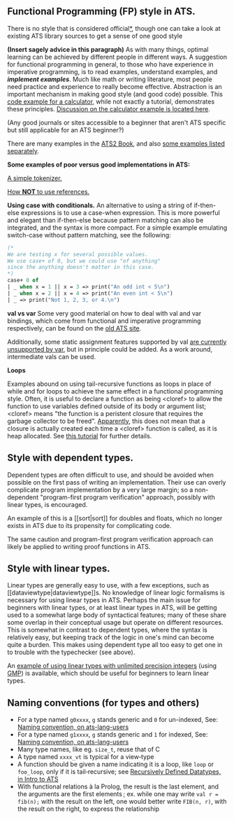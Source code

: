 Functional Programming (FP) style in ATS.
-----------------------------------------------------------

There is no style that is considered official[*](https://github.com/githwxi/ATS-Postiats/issues/110#issuecomment-67625812), though one can take a look at existing ATS library sources to get a sense of one good style

**(Insert sagely advice in this paragraph)** As with many things, optimal learning can be achieved by different people in different ways. A suggestion for functional programming in general, to those who have experience in imperative programming, is to read examples, understand examples, and ***implement examples***. Much like math or writing literature, most people need practice and experience to really become effective. Abstraction is an important mechanism in making good style (and good code) possible. This [code example for a calculator](http://www.cs.bu.edu/~hwxi/academic/courses/CS320/Spring13/code/calculator/), while not exactly a tutorial, demonstrates these principles. [Discussion on the calculator example is located here](https://groups.google.com/forum/?fromgroups=#!topic/ats-lang-users/ad5S6SY0I0E).


(Any good journals or sites accessible to a beginner that aren't ATS specific but still applicable for an ATS beginner?)

There are many examples in the [ATS2 Book](http://www.ats-lang.org/DOCUMENT/INT2PROGINATS/HTML/book1.html), and also [some examples listed separately](http://www.ats-lang.org/htdocs-old/EXAMPLE/example.html).


**Some examples of poor versus good implementations in ATS:**

[A simple tokenizer.](https://groups.google.com/forum/?fromgroups#!topic/ats-lang-users/SeVHXg8jcxA)

[How **NOT** to use references.](http://www.ats-lang.org/DOCUMENT/INTPROGINATS/HTML/x1357.html)

**Using case with conditionals.**
An alternative to using a string of if-then-else expressions is to use a case-when expression. This is more powerful and elegant than if-then-else because pattern matching can also be integrated, and the syntax is more compact. For a simple example emulating switch-case without pattern matching, see the following:

```ocaml
(*
We are testing x for several possible values.
We use case+ of 0, but we could use "of anything"
since the anything doesn't matter in this case.
*)
case+ 0 of
| _ when x = 1 || x = 3 => print("An odd int < 5\n")
| _ when x = 2 || x = 4 => print("An even int < 5\n")
| _ => print("Not 1, 2, 3, or 4.\n")
```

**val vs var**
Some very good material on how to deal with val and var bindings, which come from functional and imperative programming respectively, can be found on the [old ATS site](http://www.ats-lang.org/htdocs-old/TUTORIAL/contents/val-and-var.html).

Additionally, some static assignment features supported by val [are currently unsupported by var](https://groups.google.com/d/msg/ats-lang-users/V7Mr-NZcB5E/mbaTioLJPv0J), but in principle could be added. As a work around, intermediate vals can be used.


**Loops**

Examples abound on using tail-recursive functions as loops in place of while and for loops to achieve the same effect in a functional programming style. Often, it is useful to declare a function as being &lt;cloref&gt; to allow the function to use variables defined outside of its body or argument list; &lt;cloref&gt;  means "the function is a peristent closure that requires the garbage collector to be freed". [Apparently](https://groups.google.com/d/msg/ats-lang-users/2LtZdgNO9W8/H_PjUDG1uUUJ), this does not mean that a closure is actually created each time a &lt;cloref&gt; function is called, as it is heap allocated. See [this tutorial](http://bluishcoder.co.nz/2010/06/20/closures-in-ats.html) for further details.


Style with dependent types.
---------------------------
Dependent types are often difficult to use, and should be avoided when possible on the first pass of writing an implementation. Their use can overly complicate program implementation by a very large margin; so a non-dependent "program-first program verification" approach, possibly with linear types, is encouraged. 

An example of this is a [[sort|sort]] for doubles and floats, which no longer exists in ATS due to its propensity for complicating code.

The same caution and program-first program verification approach can likely be applied to writing proof functions in ATS. 


Style with linear types.
---------------------------
Linear types are generally easy to use, with a few exceptions, such as [[dataviewtype|dataviewtype]]s. No knowledge of linear logic formalisms is necessary for using linear types in ATS. Perhaps the main issue for beginners with linear types, or at least linear types in ATS, will be getting used to a somewhat large body of syntactical features; many of these share some overlap in their conceptual usage but operate on different resources. This is somewhat in contrast to dependent types, where the syntax is relatively easy, but keeping track of the logic in one's mind can become quite a burden. This makes using dependent type all too easy to get one in to trouble with the typechecker (see above).

An [example of using linear types with unlimited precision integers](https://groups.google.com/forum/?fromgroups=#!topic/ats-lang-users/Cdk-_gbeVfE) (using [GMP](http://gmplib.org/)) is available, which should be useful for beginners to learn linear types.

Naming conventions (for types and others)
-----------------------------------------

* For a type named `g0xxxx`, `g` stands generic and `0` for un-indexed, See: [Naming convention, on ats-lang-users](https://groups.google.com/forum/#!topic/ats-lang-users/4djRxVNHAys)
* For a type named `g1xxxx`, `g` stands generic and `1` for indexed, See: [Naming convention, on ats-lang-users](https://groups.google.com/forum/#!topic/ats-lang-users/4djRxVNHAys)
* Many type names, like eg. `size_t`, reuse that of C
* A type named `xxxx_vt` is typical for a view‑type
* A function should be given a name indicating it is a loop, like `loop` or `foo_loop`, only if it is tail‑recursive; see [Recursively Defined Datatypes, in Intro to ATS](http://ats-lang.sourceforge.net/DOCUMENT/INT2PROGINATS/HTML/x1008.html)
* With functional relations à la Prolog, the result is the last element, and the arguments are the first elements ; ex. while one may write `val r = fib(n);` with the result on the left, one would better write `FIB(n, r)`, with the result on the right, to express the relationship



